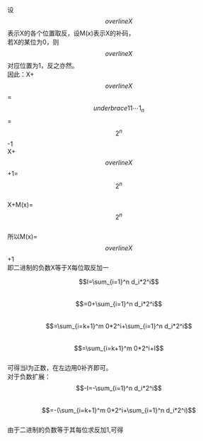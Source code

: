 设$$overline{X}$$表示X的各个位置取反，设M(x)表示X的补码，<br/>
若X的某位为0，则$$overline{X}$$对应位置为1，反之亦然。<br/>
因此：X+$$overline{X}$$=$$underbrace{ 11\cdots 1}_{n}$$=$$2^n$$-1<br/>
X+$$overline{X}$$+1=$$2^n$$<br/>
X+M(x)=$$2^n$$<br/>
所以M(x)=$$overline{X}$$+1<br/>
即二进制的负数X等于X每位取反加一<br/>






$$I=\sum_{i=1}^n d_i*2^i$$<br/>
$$=0+\sum_{i=1}^n d_i*2^i$$<br/>
$$=\sum_{i=k+1}^m 0*2^i+\sum_{i=1}^n d_i*2^i$$<br/>
$$=\sum_{i=k+1}^m 0*2^i+I$$<br/>
可得当I为正数，在左边用0补齐即可。<br/>
对于负数扩展：<br/>
$$-I=-\sum_{i=1}^n d_i*2^i$$<br/>
$$=-(\sum_{i=k+1}^m 0*2^i+\sum_{i=1}^n d_i*2^i)$$<br/>
由于二进制的负数等于其每位求反加1,可得<br/>